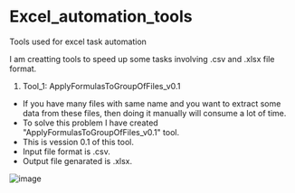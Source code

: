 # Excel_automation_tools
Tools used for excel task automation

I am creatting tools to speed up some tasks involving .csv and .xlsx file format. 


1) Tool_1: ApplyFormulasToGroupOfFiles_v0.1
- If you have many files with same name and you want to extract some data from these files, then doing it manually will consume a lot of time.
- To solve this problem I have created "ApplyFormulasToGroupOfFiles_v0.1" tool.
- This is vession 0.1 of this tool.
- Input file format is .csv.
- Output file genarated is .xlsx.

![image](https://user-images.githubusercontent.com/87736424/233184479-42addd37-7844-4502-a3f3-56a3a2f62f8d.png)


